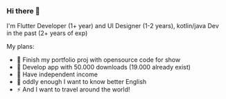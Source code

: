 ### Hi there 👋

I'm Flutter Developer (1+ year) and UI Designer (1-2 years), 
kotlin/java Dev in the past (2+ years of exp)

My plans:

- 🔭 Finish my portfolio proj with opensource code for show
- 🌱 Develop app with 50.000 downloads (19.000 already exist)
- 👯 Have independent income
- 🤔 oddly enough I want to know better English
- ⚡️ And I want to travel around the world!

